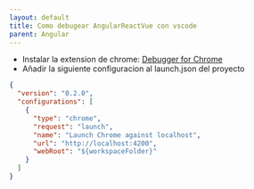```yaml
---
layout: default
title: Como debugear AngularReactVue con vscode
parent: Angular
---
```


- Instalar la extension de chrome: [Debugger for Chrome](https://marketplace.visualstudio.com/items?itemName=msjsdiag.debugger-for-chrome)
- Añadir la siguiente configuracion al launch.json del proyecto

```json
{
  "version": "0.2.0",
  "configurations": [
    {
      "type": "chrome",
      "request": "launch",
      "name": "Launch Chrome against localhost",
      "url": "http://localhost:4200",
      "webRoot": "${workspaceFolder}"
    }
  ]
}
```
